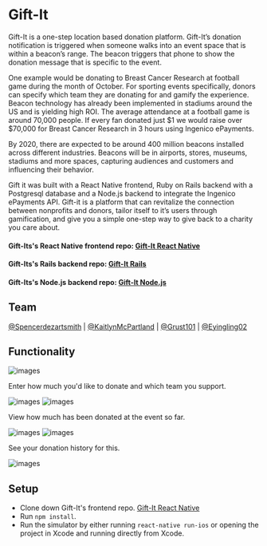 # Gift-It
Gift-It is a one-step location based donation platform. Gift-It’s donation notification is triggered when someone walks into an event space that is within a beacon’s range. The beacon triggers that phone to show the donation message that is specific to the event.

One example would be donating to Breast Cancer Research at football game during the month of October. For sporting events specifically, donors can specify which team they are donating for and gamify the experience. Beacon technology has already been implemented in stadiums around the US and is yielding high ROI. The average attendance at a football game is around 70,000 people. If every fan donated just $1 we would raise over $70,000 for Breast Cancer Research in 3 hours using Ingenico ePayments.

By 2020, there are expected to be around 400 million beacons installed across different industries. Beacons will be in airports, stores, museums, stadiums and more spaces, capturing audiences and customers and influencing their behavior.

Gift it was built with a React Native frontend, Ruby on Rails backend with a Postgresql database and a Node.js backend to integrate the Ingenico ePayments API. Gift-it is a platform that can revitalize the connection between nonprofits and donors, tailor itself to it’s users through gamification, and give you a simple one-step way to give back to a charity you care about.

#### Gift-Its's React Native frontend repo: [Gift-It React Native](https://github.com/spencerdezartsmith/Gift_It)
#### Gift-Its's Rails backend repo: [Gift-It Rails](https://github.com/KaitlynMcPartland/Gift-It-API)
#### Gift-Its's Node.js backend repo: [Gift-It Node.js](https://github.com/eyingling02/Gift-It-Node-Backend)

## Team
[@Spencerdezartsmith](https://github.com/spencerdezartsmith) | [@KaitlynMcPartland](https://github.com/KaitlynMcPartland) | [@Grust101](https://github.com/grust101) | [@Eyingling02](https://github.com/eyingling02)

## Functionality
![images](/images/loading_page.png)

Enter how much you'd like to donate and which team you support.

![images](/images/donation_page.png) ![images](/images/confirmation_page.png)

View how much has been donated at the event so far.

![images](/images/graph_page.png) ![images](/images/toggled_graph.png)

See your donation history for this.

![images](/images/history_page.png)

## Setup
* Clone down Gift-It's frontend repo. [Gift-It React Native](https://github.com/spencerdezartsmith/Gift_It)
* Run ```npm install```.
* Run the simulator by either running ```react-native run-ios``` or opening the project in Xcode and running directly from Xcode.

